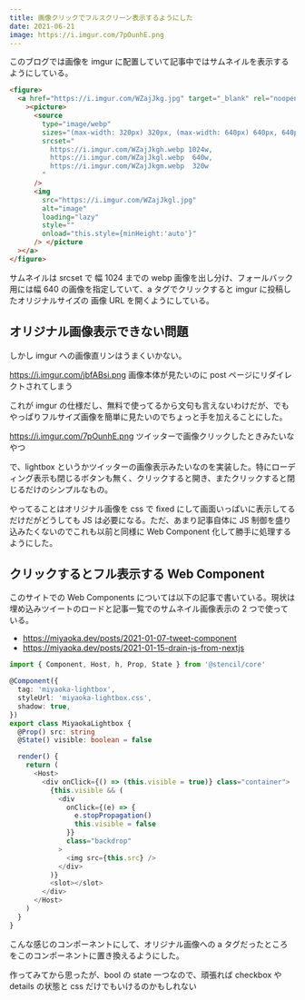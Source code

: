```yaml
---
title: 画像クリックでフルスクリーン表示するようにした
date: 2021-06-21
image: https://i.imgur.com/7pOunhE.png
---
```


このブログでは画像を imgur に配置していて記事中ではサムネイルを表示するようにしている。

```html
<figure>
  <a href="https://i.imgur.com/WZajJkg.jpg" target="_blank" rel="noopener"
    ><picture>
      <source
        type="image/webp"
        sizes="(max-width: 320px) 320px, (max-width: 640px) 640px, 640px"
        srcset="
          https://i.imgur.com/WZajJkgh.webp 1024w,
          https://i.imgur.com/WZajJkgl.webp  640w,
          https://i.imgur.com/WZajJkgm.webp  320w
        "
      />
      <img
        src="https://i.imgur.com/WZajJkgl.jpg"
        alt="image"
        loading="lazy"
        style=""
        onload="this.style={minHeight:'auto'}"
      /> </picture
  ></a>
</figure>
```

サムネイルは srcset で 幅 1024 までの webp 画像を出し分け、フォールバック用には幅 640 の画像を指定していて、a タグでクリックすると imgur に投稿したオリジナルサイズの 画像 URL を開くようにしている。

## オリジナル画像表示できない問題

しかし imgur への画像直リンはうまくいかない。

https://i.imgur.com/jbfABsi.png
画像本体が見たいのに post ページにリダイレクトされてしまう

これが imgur の仕様だし、無料で使ってるから文句も言えないわけだが、でもやっぱりフルサイズ画像を簡単に見たいのでちょっと手を加えることにした。

https://i.imgur.com/7pOunhE.png
ツイッターで画像クリックしたときみたいなやつ

で、lightbox というかツイッターの画像表示みたいなのを実装した。特にローディング表示も閉じるボタンも無く、クリックすると開き、またクリックすると閉じるだけのシンプルなもの。

やってることはオリジナル画像を css で fixed にして画面いっぱいに表示してるだけだがどうしても JS は必要になる。ただ、あまり記事自体に JS 制御を盛り込みたくないのでこれも以前と同様に Web Component 化して勝手に処理するようにした。

## クリックするとフル表示する Web Component

このサイトでの Web Components については以下の記事で書いている。現状は埋め込みツイートのロードと記事一覧でのサムネイル画像表示の 2 つで使っている。

- https://miyaoka.dev/posts/2021-01-07-tweet-component
- https://miyaoka.dev/posts/2021-01-15-drain-js-from-nextjs

```ts
import { Component, Host, h, Prop, State } from '@stencil/core'

@Component({
  tag: 'miyaoka-lightbox',
  styleUrl: 'miyaoka-lightbox.css',
  shadow: true,
})
export class MiyaokaLightbox {
  @Prop() src: string
  @State() visible: boolean = false

  render() {
    return (
      <Host>
        <div onClick={() => (this.visible = true)} class="container">
          {this.visible && (
            <div
              onClick={(e) => {
                e.stopPropagation()
                this.visible = false
              }}
              class="backdrop"
            >
              <img src={this.src} />
            </div>
          )}
          <slot></slot>
        </div>
      </Host>
    )
  }
}
```

こんな感じのコンポーネントにして、オリジナル画像への a タグだったところをこのコンポーネントに置き換えるようにした。

作ってみてから思ったが、bool の state 一つなので、頑張れば checkbox や details の状態と css だけでもいけるのかもしれない
